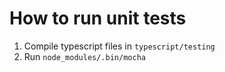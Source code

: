 # How to run unit tests

1. Compile typescript files in `typescript/testing`
2. Run `node_modules/.bin/mocha`
